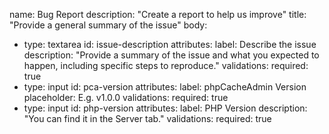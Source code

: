 name: Bug Report
description: "Create a report to help us improve"
title: "Provide a general summary of the issue"
body:
  - type: textarea
    id: issue-description
    attributes:
      label: Describe the issue
      description: "Provide a summary of the issue and what you expected to happen, including specific steps to reproduce."
    validations:
      required: true
  - type: input
    id: pca-version
    attributes:
      label: phpCacheAdmin Version
      placeholder: E.g. v1.0.0
    validations:
      required: true
  - type: input
    id: php-version
    attributes:
      label: PHP Version
      description: "You can find it in the Server tab."
    validations:
      required: true
